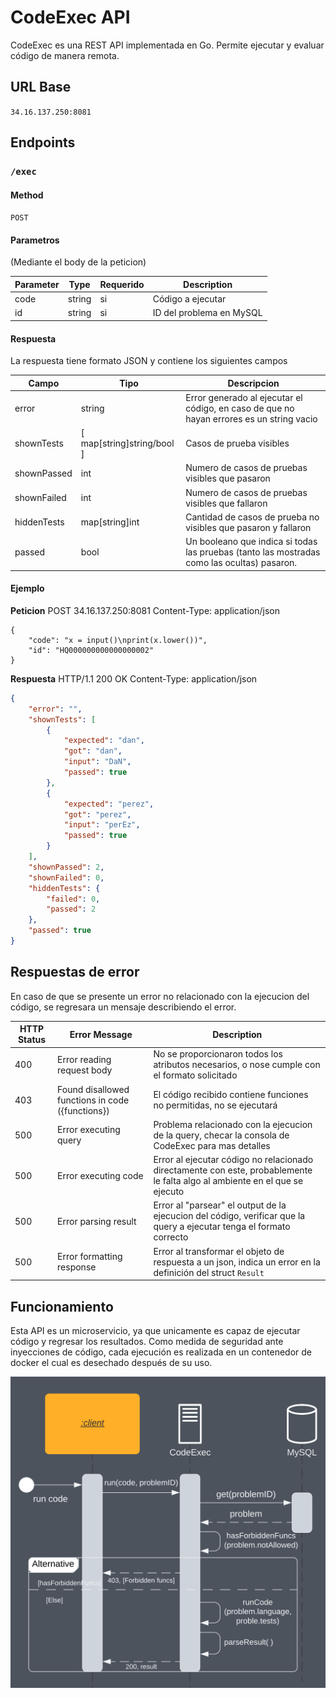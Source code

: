 # CodeExec API

CodeExec es una REST API implementada en Go. Permite ejecutar y evaluar código de manera remota.

## URL Base

`34.16.137.250:8081`

## Endpoints

### `/exec`

#### Method

`POST`

#### Parametros
(Mediante el body de la peticion)

| Parameter | Type   | Requerido | Description                                     |
| --------- | ------ | --------- | ----------------------------------------------- |
| code      | string | si        | Código a ejecutar                               |
| id        | string | si        | ID del problema en MySQL                        |

#### Respuesta

La respuesta tiene formato JSON y contiene los siguientes campos

| Campo          | Tipo                       | Descripcion                                                                                 |
| -------------- | ---------------------      | -----------------------------------------------------------------                           |
| error          | string                     | Error generado al ejecutar el código, en caso de que no hayan errores es un string vacio    |
| shownTests     | [ map[string]string/bool ] | Casos de prueba visibles                                                                    |
| shownPassed    | int                        | Numero de casos de pruebas visibles que pasaron                                             |
| shownFailed    | int                        | Numero de casos de pruebas visibles que fallaron                                            |
| hiddenTests    | map[string]int             | Cantidad de casos de prueba no visibles que pasaron y fallaron                              |
| passed         | bool                       | Un booleano que indica si todas las pruebas (tanto las mostradas como las ocultas) pasaron. |

#### Ejemplo
**Peticion**
POST 34.16.137.250:8081
Content-Type: application/json

```
{
    "code": "x = input()\nprint(x.lower())",
    "id": "HQ000000000000000002"
}
```
**Respuesta**
HTTP/1.1 200 OK
Content-Type: application/json

``` json
{
    "error": "",
    "shownTests": [
        {
            "expected": "dan",
            "got": "dan",
            "input": "DaN",
            "passed": true
        },
        {
            "expected": "perez",
            "got": "perez",
            "input": "perEz",
            "passed": true
        }
    ],
    "shownPassed": 2,
    "shownFailed": 0,
    "hiddenTests": {
        "failed": 0,
        "passed": 2
    },
    "passed": true
}
```

## Respuestas de error
En caso de que se presente un error no relacionado con la ejecucion del código, se regresara un mensaje describiendo el error. 

| HTTP Status | Error Message                                    | Description                                                                                                 |
| ----------- | ------------------------------------------------ | ----------------------------------------------------------------------------------------------------------- |
| 400         | Error reading request body                       | No se proporcionaron todos los atributos necesarios, o nose cumple con el formato solicitado                |
| 403         | Found disallowed functions in code ({functions}) | El código recibido contiene funciones no permitidas, no se ejecutará                                        |   
| 500         | Error executing query                            | Problema relacionado con la ejecucion de la query, checar la consola de CodeExec para mas detalles          |
| 500         | Error executing code                             | Error al ejecutar código no relacionado directamente con este, probablemente le falta algo al ambiente en el que se ejecuto |
| 500         | Error parsing result                             | Error al "parsear" el output de la ejecucion del código, verificar que la query a ejecutar tenga el formato correcto |
| 500         | Error formatting response                        | Error al transformar el objeto de respuesta a un json, indica un error en la definición del struct `Result` |



## Funcionamiento
Esta API es un microservicio, ya que unicamente es capaz de ejecutar código y regresar los resultados. Como medida de seguridad ante inyecciones de código, cada ejecución es realizada en un contenedor de docker el cual es desechado después de su uso.

![Arquitectura](codeExecArq.png)
